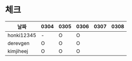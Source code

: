 # 체크

| 날짜         |0304|0305|0306|0307|0308|
|------------|---|---|---|---|---|
| honki12345 |-|O|O|||
| derevgen   |O|O|O|||
| kimjiheej |O|O|O|||
